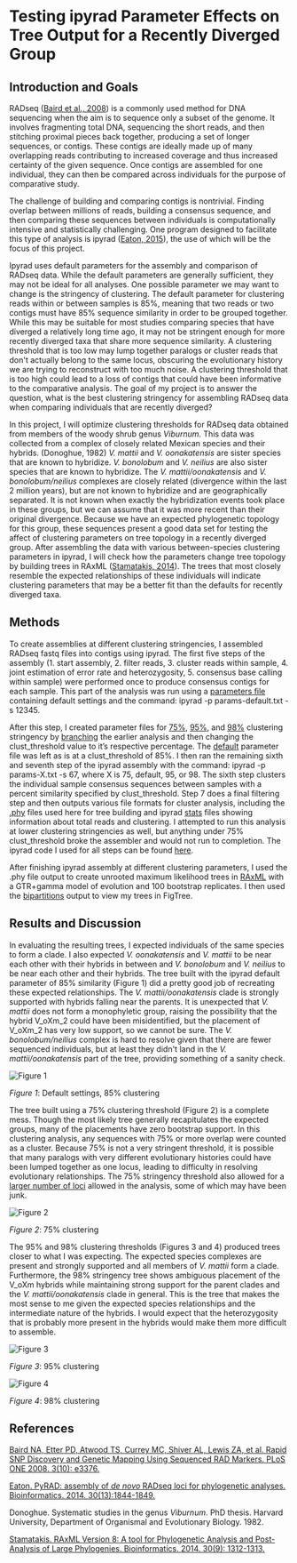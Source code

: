 # Testing ipyrad Parameter Effects on Tree Output for a Recently Diverged Group

## Introduction and Goals

RADseq ([Baird et al., 2008](http://journals.plos.org/plosone/article?id=10.1371/journal.pone.0003376)) is a commonly used method for DNA sequencing when the aim is to sequence only a subset of the genome. It involves fragmenting total DNA, sequencing the short reads, and then stitching proximal pieces back together, producing a set of longer sequences, or contigs. These contigs are ideally made up of many overlapping reads contributing to increased coverage and thus increased certainty of the given sequence. Once contigs are assembled for one individual, they can then be compared across individuals for the purpose of comparative study. 

The challenge of building and comparing contigs is nontrivial. Finding overlap between millions of reads, building a consensus sequence, and then comparing these sequences between individuals is computationally intensive and statistically challenging. One program designed to facilitate this type of analysis is ipyrad ([Eaton, 2015](http://bioinformatics.oxfordjournals.org/content/30/13/1844)), the use of which will be the focus of this project.

Ipyrad uses default parameters for the assembly and comparison of RADseq data. While the default parameters are generally sufficient, they may not be ideal for all analyses. One possible parameter we may want to change is the stringency of clustering. The default parameter for clustering reads within or between samples is 85%, meaning that two reads or two contigs must have 85% sequence similarity in order to be grouped together. While this may be suitable for most studies comparing species that have diverged a relatively long time ago, it may not be stringent enough for more recently diverged taxa that share more sequence similarity. A clustering threshold that is too low may lump together paralogs or cluster reads that don't actually belong to the same locus, obscuring the evolutionary history we are trying to reconstruct with too much noise. A clustering threshold that is too high could lead to a loss of contigs that could have been informative to the comparative analysis. The goal of my project is to answer the question, what is the best clustering stringency for assembling RADseq data when comparing individuals that are recently diverged?

In this project, I will optimize clustering thresholds for RADseq data obtained from members of the woody shrub genus *Viburnum*. This data was collected from a complex of closely related Mexican species and their hybrids. (Donoghue, 1982) *V. mattii* and *V. oonakatensis* are sister species that are known to hybridize. *V. bonolobum* and *V. neilius* are also sister species that are known to hybridize. The *V. mattii/oonakatensis* and *V. bonolobum/neilius* complexes are closely related (divergence within the last 2 million years), but are not known to hybridize and are geographically separated. It is not known when exactly the hybridization events took place in these groups, but we can assume that it was more recent than their original divergence. Because we have an expected phylogenetic topology for this group, these sequences present a good data set for testing the affect of clustering parameters on tree topology in a recently diverged group. After assembling the data with various between-species clustering parameters in ipyrad, I will check how the parameters change tree topology by building trees in RAxML ([Stamatakis, 2014](http://bioinformatics.oxfordjournals.org/content/early/2014/01/21/bioinformatics.btu033.abstract?keytype=ref&ijkey=VTEqgUJYCDcf0kP)). The trees that most closely resemble the expected relationships of these individuals will indicate clustering parameters that may be a better fit than the defaults for recently diverged taxa.

## Methods

To create assemblies at different clustering stringencies, I assembled RADseq fastq files into contigs using ipyrad. The first five steps of the assembly (1. start assembly, 2. filter reads, 3. cluster reads within sample, 4. joint estimation of error rate and heterozygosity, 5. consensus base calling within sample) were performed once to produce consensus contigs for each sample. This part of the analysis was run using a [parameters file](https://github.com/moeglein/phylobio_final_project/blob/master/code/params-default.txt) containing default settings and the command: ipyrad -p params-default.txt -s 12345. 

After this step, I created parameter files for [75%]( https://github.com/moeglein/phylobio_final_project/blob/master/code/params-75.txt), [95%]( https://github.com/moeglein/phylobio_final_project/blob/master/code/params-95.txt), and [98%]( https://github.com/moeglein/phylobio_final_project/blob/master/code/params-98.txt) clustering stringency by [branching](https://github.com/moeglein/phylobio_final_project/blob/master/code/ipyrad_code) the earlier analysis and then changing the clust_threshold value to it’s respective percentage. The [default](https://github.com/moeglein/phylobio_final_project/blob/master/code/params-default.txt) parameter file was left as is at a clust_threshold of 85%. I then ran the remaining sixth and seventh step of the ipyrad assembly with the command: ipyrad -p params-X.txt -s 67, where X is 75, default, 95, or 98. The sixth step clusters the individual sample consensus sequences between samples with a percent similarity specified by clust_threshold. Step 7 does a final filtering step and then outputs various file formats for cluster analysis, including the [.phy](https://github.com/moeglein/phylobio_final_project/tree/master/data) files used here for tree building and ipyrad [stats]( https://github.com/moeglein/phylobio_final_project/tree/master/data) files showing information about total reads and clustering. I attempted to run this analysis at lower clustering stringencies as well, but anything under 75% clust_threshold broke the assembler and would not run to completion. The ipyrad code I used for all steps can be found [here](https://github.com/moeglein/phylobio_final_project/blob/master/code/ipyrad_code).

After finishing ipyrad assembly at different clustering parameters, I used the .phy file output to create unrooted maximum likelihood trees in [RAxML](https://github.com/moeglein/phylobio_final_project/blob/master/code/default_tree.sh) with a GTR+gamma model of evolution and 100 bootstrap replicates. I then used the [bipartitions](https://github.com/moeglein/phylobio_final_project/blob/master/data/RAxML_bipartitions.default) output to view my trees in FigTree.


## Results and Discussion

In evaluating the resulting trees, I expected individuals of the same species to form a clade. I also expected *V. oonakatensis* and *V. mattii* to be near each other with their hybrids in between and *V. bonolobum* and *V. neilius* to be near each other and their hybrids. The tree built with the ipyrad default parameter of 85% similarity (Figure 1) did a pretty good job of recreating these expected relationships. The *V. mattii/oonakatensis* clade is strongly supported with hybrids falling near the parents. It is unexpected that *V. mattii* does not form a monophyletic group, raising the possibility that the hybrid V_oXm_2 could have been misidentified, but the placement of V_oXm_2 has very low support, so we cannot be sure. The *V. bonolobum/neilius* complex is hard to resolve given that there are fewer sequenced individuals, but at least they didn't land in the *V. mattii/oonakatensis* part of the tree, providing something of a sanity check.

![Figure 1](https://github.com/moeglein/phylobio_final_project/blob/master/figures/RAxML_bipartitions.default.png)

*Figure 1*: Default settings, 85% clustering

The tree built using a 75% clustering threshold (Figure 2) is a complete mess. Though the most likely tree generally recapitulates the expected groups, many of the placements have zero bootstrap support. In this clustering analysis, any sequences with 75% or more overlap were counted as a cluster. Because 75% is not a very stringent threshold, it is possible that many paralogs with very different evolutionary histories could have been lumped together as one locus, leading to difficulty in resolving evolutionary relationships. The 75% stringency threshold also allowed for a [larger number of loci](https://github.com/moeglein/phylobio_final_project/blob/master/data/RAxML_info.stringency_75) allowed in the analysis, some of which may have been junk. 

![Figure 2](https://github.com/moeglein/phylobio_final_project/blob/master/figures/RAxML_bipartitions.stringency_75.png)

*Figure 2*: 75% clustering

The 95% and 98% clustering thresholds (Figures 3 and 4) produced trees closer to what I was expecting. The expected species complexes are present and strongly supported and all members of *V. mattii* form a clade. Furthermore, the 98% stringency tree shows ambiguous placement of the V_oXm hybrids while maintaining strong support for the parent clades and the *V. mattii/oonakatensis* clade in general. This is the tree that makes the most sense to me given the expected species relationships and the intermediate nature of the hybrids. I would expect that the heterozygosity that is probably more present in the hybrids would make them more difficult to assemble.

![Figure 3](https://github.com/moeglein/phylobio_final_project/blob/master/figures/RAxML_bipartitions.stringency_95.png)

*Figure 3*: 95% clustering

![Figure 4](https://github.com/moeglein/phylobio_final_project/blob/master/figures/RAxML_bipartitions.stringency_98.png)

*Figure 4*: 98% clustering




## References

[Baird NA, Etter PD, Atwood TS, Currey MC, Shiver AL, Lewis ZA, et al. Rapid SNP Discovery and Genetic Mapping Using Sequenced RAD Markers. PLoS ONE 2008. 3(10): e3376.](http://journals.plos.org/plosone/article?id=10.1371/journal.pone.0003376)

[Eaton. PyRAD: assembly of *de novo* RADseq loci for phylogenetic analyses. Bioinformatics. 2014. 30(13):1844-1849.](http://bioinformatics.oxfordjournals.org/content/30/13/1844)

Donoghue. Systematic studies in the genus *Viburnum*. PhD thesis. Harvard University, Department of Organismal and Evolutionary Biology. 1982.

[Stamatakis. RAxML Version 8: A tool for Phylogenetic Analysis and Post-Analysis of Large Phylogenies. Bioinformatics. 2014. 30(9): 1312-1313.](http://bioinformatics.oxfordjournals.org/content/early/2014/01/21/bioinformatics.btu033.abstract?keytype=ref&ijkey=VTEqgUJYCDcf0kP)




